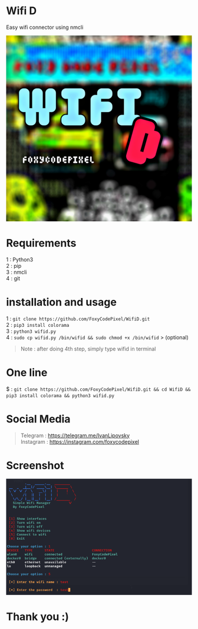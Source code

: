 # Wifi D
Easy wifi connector using nmcli                              

![This is an image](https://github.com/FoxyCodePixel/WifiD/blob/main/WifiD.jpg)

# Requirements
1 : Python3                                   
2 : pip                                                
3 : nmcli                                                 
4 : git                                            

# installation and usage
1 : `git clone https://github.com/FoxyCodePixel/WifiD.git`                               
2 : `pip3 install colorama`             
3 : `python3 wifid.py`                                  
4 : `sudo cp wifid.py /bin/wifid && sudo chmod +x /bin/wifid` > (optional)                          
> Note : after doing 4th step, simply type wifid in terminal


# One line
$ : `git clone https://github.com/FoxyCodePixel/WifiD.git && cd WifiD && pip3 install colorama && python3 wifid.py`                 

# Social Media
> Telegram  : https://telegram.me/IvanLipovsky             
> Instagram : https://instagram.com/foxycodepixel               

# Screenshot
![This is an image](https://github.com/FoxyCodePixel/WifiD/blob/main/Screenshot.png)


# Thank you :)

